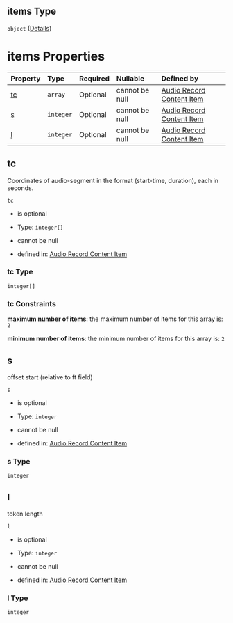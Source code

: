 ## items Type

`object` ([Details](audio_record_contentitem-properties-rreb-items-properties-t-items.md))

# items Properties

| Property  | Type      | Required | Nullable       | Defined by                                                                                                                                                                                                                                                              |
| :-------- | :-------- | :------- | :------------- | :---------------------------------------------------------------------------------------------------------------------------------------------------------------------------------------------------------------------------------------------------------------------- |
| [tc](#tc) | `array`   | Optional | cannot be null | [Audio Record Content Item](audio_record_contentitem-properties-rreb-items-properties-t-items-properties-tc.md "https://impresso.github.io/impresso-schemas/json/rebuilt/audio_record_contentitem.schema.json#/properties/rreb/items/properties/t/items/properties/tc") |
| [s](#s)   | `integer` | Optional | cannot be null | [Audio Record Content Item](audio_record_contentitem-properties-rreb-items-properties-t-items-properties-s.md "https://impresso.github.io/impresso-schemas/json/rebuilt/audio_record_contentitem.schema.json#/properties/rreb/items/properties/t/items/properties/s")   |
| [l](#l)   | `integer` | Optional | cannot be null | [Audio Record Content Item](audio_record_contentitem-properties-rreb-items-properties-t-items-properties-l.md "https://impresso.github.io/impresso-schemas/json/rebuilt/audio_record_contentitem.schema.json#/properties/rreb/items/properties/t/items/properties/l")   |

## tc

Coordinates of audio-segment in the format (start-time, duration), each in seconds.

`tc`

*   is optional

*   Type: `integer[]`

*   cannot be null

*   defined in: [Audio Record Content Item](audio_record_contentitem-properties-rreb-items-properties-t-items-properties-tc.md "https://impresso.github.io/impresso-schemas/json/rebuilt/audio_record_contentitem.schema.json#/properties/rreb/items/properties/t/items/properties/tc")

### tc Type

`integer[]`

### tc Constraints

**maximum number of items**: the maximum number of items for this array is: `2`

**minimum number of items**: the minimum number of items for this array is: `2`

## s

offset start (relative to ft field)

`s`

*   is optional

*   Type: `integer`

*   cannot be null

*   defined in: [Audio Record Content Item](audio_record_contentitem-properties-rreb-items-properties-t-items-properties-s.md "https://impresso.github.io/impresso-schemas/json/rebuilt/audio_record_contentitem.schema.json#/properties/rreb/items/properties/t/items/properties/s")

### s Type

`integer`

## l

token length

`l`

*   is optional

*   Type: `integer`

*   cannot be null

*   defined in: [Audio Record Content Item](audio_record_contentitem-properties-rreb-items-properties-t-items-properties-l.md "https://impresso.github.io/impresso-schemas/json/rebuilt/audio_record_contentitem.schema.json#/properties/rreb/items/properties/t/items/properties/l")

### l Type

`integer`
